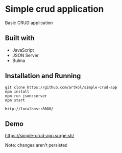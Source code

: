 # Simple crud application

Basic CRUD application

## Built with

* JavaScript
* JSON Server
* Bulma

## Installation and Running

```
git clone https://github.com/artkol/simple-crud-app
npm install
npm run json:server
npm start

http://localhost:8080/
```

## Demo

https://simple-crud-app.surge.sh/

Note: changes aren't persisted

